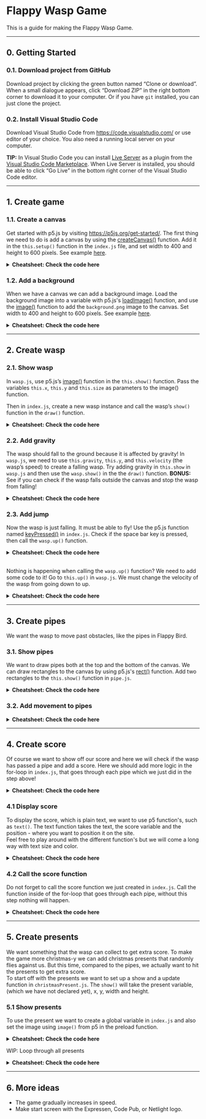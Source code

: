 # Flappy Wasp Game

This is a guide for making the Flappy Wasp Game.

---


## 0. **Getting Started**

### 0.1. **Download project from GitHub**
Download project by clicking the green button named “Clone or download”. When a small dialogue appears, click “Download ZIP” in the right bottom corner to download it to your computer. Or if you have `git` installed, you can just clone the project.

### 0.2. **Install Visual Studio Code**
Download Visual Studio Code from https://code.visualstudio.com/ or use editor of your choice. You also need a running local server on your computer.

**TIP:** In Visual Studio Code you can install [Live Server](https://marketplace.visualstudio.com/items?itemName=ritwickdey.LiveServer) as a plugin from the [Visual Studio Code Marketplace](https://marketplace.visualstudio.com/). When Live Server is installed, you should be able to click “Go Live” in the bottom right corner of the Visual Studio Code editor.

---


## 1. **Create game**

### 1.1. **Create a canvas**
Get started with p5.js by visiting https://p5js.org/get-started/. The first thing we need to do is add a canvas by using the [createCanvas()](https://p5js.org/reference/#/p5/createCanvas) function. Add it in the `this.setup()` function in the `index.js` file, and set width to 400 and height to 600 pixels. See example [here](https://p5js.org/reference/#/p5/createCanvas).

<details>
<summary><b>Cheatsheet: Check the code here</b></summary>

<h4>index.js</h4><pre>
function setup() {
  <b>createCanvas(400, 600);</b>
}</pre>

</details>

### 1.2. **Add a background**
When we have a canvas we can add a background image. Load the background image into a variable with p5.js's [loadImage()](https://p5js.org/reference/#/p5/image) function, and use the [image()](https://p5js.org/reference/#/p5/image) function to add the `background.png` image to the canvas. Set width to 400 and height to 600 pixels. See example [here](https://p5js.org/reference/#/p5/image). 

<details>
<summary><b>Cheatsheet: Check the code here</b></summary>

<h4>index.js</h4><pre>
function preload() {
  <b>backgroundImg = loadImage("images/background.png");</b>
}
function draw() {
  <b>image(backgroundImg, 0, 0, 400, 600);</b>
}</pre>

</details>

---


## 2. **Create wasp**


### 2.1. **Show wasp**
In `wasp.js`, use p5.js’s [image()](https://p5js.org/reference/#/p5/image) function in the `this.show()` function. Pass the variables `this.x`, `this.y` and `this.size` as parameters to the image() function.

Then in `index.js`, create a new wasp instance and call the wasp’s `show()` function in the `draw()` function.

<details>
<summary><b>Cheatsheet: Check the code here</b></summary>

<h4>index.js</h4><pre>
function preload() {
  backgroundImg = loadImage("background.png");
  <b>waspImg = loadImage("wasp.png");</b>
}<br>
function startGame() {
  <b>wasp = new Wasp();</b>
}<br>
function draw() {
  <b>wasp.update();</b>
  <b>wasp.show();</b>
}</pre>

<h4>wasp.js</h4><pre>
this.show = function() {
  <b>image(waspImg, this.x - 16, this.y - 16, 32, 32);</b>
}</pre>

</details>


### 2.2. **Add gravity**
The wasp should fall to the ground because it is affected by gravity! In `wasp.js`, we need to use `this.gravity`, `this.y`, and `this.velocity` (the wasp’s speed) to create a falling wasp. Try adding gravity in `this.show` in `wasp.js` and then use the `wasp.show()` in the the `draw()` function. **BONUS:** See if you can check if the wasp falls outside the canvas and stop the wasp from falling!

<details>
<summary><b>Cheatsheet: Check the code here</b></summary>

<h4>wasp.js</h4><pre>
this.update = function() {
  <b>this.velocity += this.gravity;</b>
  <b>this.velocity += 0.2;</b>
  <b>this.y += this.velocity;</b>
}</pre>

</details>


### 2.3. **Add jump**
Now the wasp is just falling. It must be able to fly! Use the p5.js function named [keyPressed()](https://p5js.org/reference/#/p5/keyPressed) in `index.js`. Check if the space bar key is pressed, then call the `wasp.up()` function.

<details>
<summary><b>Cheatsheet: Check the code here</b></summary>
<h4>index.js</h4><pre>
function keyPressed() {
  <b>if (key === " ") {
    wasp.up();
  }</b>
}</pre>
</details><br>

Nothing is happening when calling the `wasp.up()` function? We need to add some code to it! Go to `this.up()` in `wasp.js`. We must change the velocity of the wasp from going down to up.

<details>
<summary><b>Cheatsheet: Check the code here</b></summary>
<h4>wasp.js</h4><pre>
this.up = function() {
  <b>this.velocity += this.lift;</b>
}</pre>
</details>

---


## 3. **Create pipes**
We want the wasp to move past obstacles, like the pipes in Flappy Bird.

### 3.1. **Show pipes**
We want to draw pipes both at the top and the bottom of the canvas. We can draw rectangles to the canvas by using p5.js's [rect()](https://p5js.org/reference/#/p5/rect) function. Add two rectangles to the `this.show()` function in `pipe.js`. 

<details>
<summary><b>Cheatsheet: Check the code here</b></summary>

<h4>pipe.js</h4><pre>
this.show = function() {
  <b>fill(121, 85, 72);</b>
  <b>rect(this.x, 0, this.width, this.topPipeHeight);</b>
  <b>rect(this.x, CANVAS_HEIGHT - this.bottomPipeHeight, this.width, this.bottomPipeHeight);</b>
}</pre>

<h4>index.js</h4><pre>
function startGame() {
  <b>pipes = [];</b>
  <b>pipes.push(new Pipe());</b>
}<br>
function draw() {
  <b>pipe.show();</b>
}</pre>
</details>


### 3.2. **Add movement to pipes**

<details>
<summary><b>Cheatsheet: Check the code here</b></summary>
<h4>pipe.js</h4><pre>
this.update = function() {
  <b>this.x -= this.speed;</b>
}</pre>
</details>

---


## 4. **Create score**
Of course we want to show off our score and here we will check if the wasp has passed a pipe and add a score.
Here we should add more logic in the for-loop in `index.js`, that goes through each pipe which we just did in the step above!

<details>
<summary><b>Cheatsheet: Check the code here</b></summary>
<h4>index.js</h4><pre>
  <b>if (pipes[i].pass(wasp)) {</b>
    <b>score++;</b>
  <b>}</pre></b>
</details>

### 4.1 **Display score**
To display the score, which is plain text, we want to use p5 function's, such as `text()`. The text function takes the text, the score variable and the position - where you want to position it on the site. <br> Feel free to play around with the different function's but we will come a long way with text size and color.

<details>
<summary><b>Cheatsheet: Check the code here</b></summary>

<h4>index.js</h4><pre>
function showScores() {
  <b>fill(000);</b>
  <b>textSize(32);</b>
  <b>text("Score: " + score, 1, 32);</b>
}</pre>

</details>

### 4.2 **Call the score function**
Do not forget to call the score function we just created in `index.js`. Call the function inside of the for-loop that goes through each pipe, without this step nothing will happen.

<details>
<summary><b>Cheatsheet: Check the code here</b></summary>

<h4>index.js</h4><pre>
<b>showScores();</pre></b>

</details>

---


## 5. **Create presents**
We want something that the wasp can collect to get extra score. To make the game more christmas-y we can add christmas presents that randomly flies against us. But this time, compared to the pipes, we actually want to hit the presents to get extra score.
<br>
To start off with the presents we want to set up a show and a update function in `christmasPresent.js`. The `show()` will take the present variable, (which we have not declared yet), x, y, width and height.

### 5.1 **Show presents**
To use the present we want to create a global variable in `index.js` and also set the image using `image()` from p5 in the preload function. 


<details>
<summary><b>Cheatsheet: Check the code here</b></summary>

<h4>index.js</h4><pre>
<b>let presentImg;</b>
<b>presentImg = loadImage('present.png');</pre></b>

</details>


WIP: Loop through all presents 
<details>
<summary><b>Cheatsheet: Check the code here</b></summary>

<h4>index.js</h4><pre>
<b>for (let i = presents.length-1; i >= 0; i--) {</b>
<b> presents[i].show();</b>
<b> presents[i].update();</b>
<b> if (presents[i].hits(wasp)) {</b>
<b>   score += 3;</b>
<b>   presents.splice(i, 1);</b>
<b> }</b>
<b>}</b>
<b>reset() {</b>
<b> presents = [];</b>
<b> presents.push(new christmasPresent());</b>
<b>}</pre></b>

</details>

---


## 6. **More ideas**
- The game gradually increases in speed.
- Make start screen with the Expressen, Code Pub, or Netlight logo.


